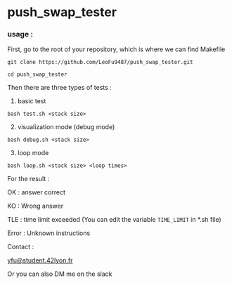 # push_swap_tester

### usage :

First, go to the root of your repository, which is where we can find Makefile

```git clone https://github.com/LeoFu9487/push_swap_tester.git```

```cd push_swap_tester```

Then there are three types of tests :

1. basic test

```bash test.sh <stack size>```

2. visualization mode (debug mode)

```bash debug.sh <stack size>```

3. loop mode

```bash loop.sh <stack size> <loop times>```

For the result : 

OK : answer correct

KO : Wrong answer

TLE : time limit exceeded (You can edit the variable ```TIME_LIMIT``` in *.sh file)

Error : Unknown instructions

Contact : 

yfu@student.42lyon.fr

Or you can also DM me on the slack

